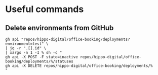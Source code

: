 # Useful commands

## Delete environments from GitHub

```shell
gh api "repos/hippo-digital/office-booking/deployments?environment=test" \
| jq -r ".[].id" \
| xargs -n 1 -I % sh -c "
gh api -X POST -F state=inactive repos/hippo-digital/office-booking/deployments/%/statuses
gh api -X DELETE repos/hippo-digital/office-booking/deployments/%
"
```
